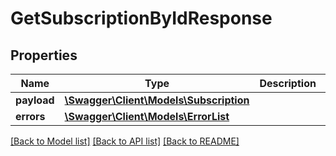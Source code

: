 # GetSubscriptionByIdResponse

## Properties
Name | Type | Description | Notes
------------ | ------------- | ------------- | -------------
**payload** | [**\Swagger\Client\Models\Subscription**](Subscription.md) |  | [optional] 
**errors** | [**\Swagger\Client\Models\ErrorList**](ErrorList.md) |  | [optional] 

[[Back to Model list]](../../README.md#documentation-for-models) [[Back to API list]](../../README.md#documentation-for-api-endpoints) [[Back to README]](../../README.md)

